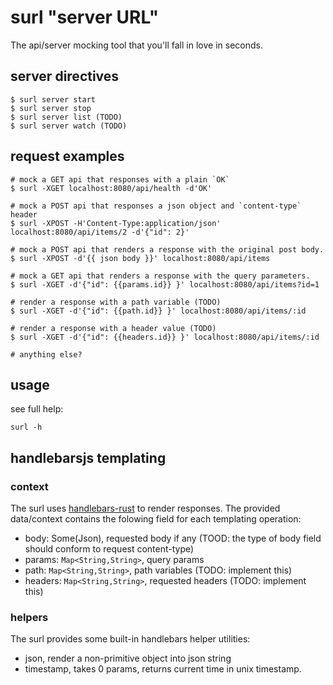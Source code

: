 # surl "server URL"

The api/server mocking tool that you'll fall in love in seconds.

## server directives

```
$ surl server start
$ surl server stop
$ surl server list (TODO)
$ surl server watch (TODO)
```

## request examples

```
# mock a GET api that responses with a plain `OK`
$ surl -XGET localhost:8080/api/health -d'OK'

# mock a POST api that responses a json object and `content-type` header
$ surl -XPOST -H'Content-Type:application/json' localhost:8080/api/items/2 -d'{"id": 2}'

# mock a POST api that renders a response with the original post body.
$ surl -XPOST -d'{{ json body }}' localhost:8080/api/items

# mock a GET api that renders a response with the query parameters.
$ surl -XGET -d'{"id": {{params.id}} }' localhost:8080/api/items?id=1

# render a response with a path variable (TODO)
$ surl -XGET -d'{"id": {{path.id}} }' localhost:8080/api/items/:id

# render a response with a header value (TODO)
$ surl -XGET -d'{"id": {{headers.id}} }' localhost:8080/api/items/:id

# anything else?
```

## usage

see full help:
```
surl -h
```

## handlebarsjs templating

### context

The surl uses [handlebars-rust](https://github.com/sunng87/handlebars-rust) to render responses. The provided data/context contains the folowing field for each templating operation:
- body: Some(Json), requested body if any (TOOD: the type of body field should conform to request content-type)
- params: `Map<String,String>`, query params
- path: `Map<String,String>`, path variables (TODO: implement this)
- headers: `Map<String,String>`, requested headers (TODO: implement this)

### helpers

The surl provides some built-in handlebars helper utilities:
- json, render a non-primitive object into json string
- timestamp, takes 0 params, returns current time in unix timestamp.
